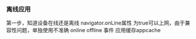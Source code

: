 ### 离线应用
第一步，知道设备在线还是离线
navigator.onLine属性 为true可以上网，由于兼容性问题，单独使用不准确
online offline 事件
应用缓存appcache

